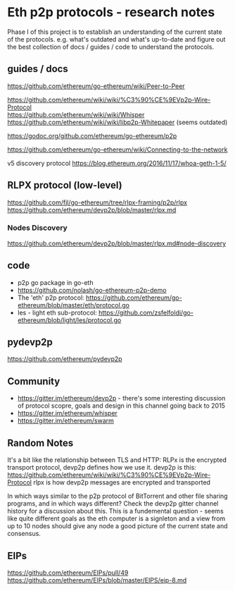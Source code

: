 # Eth p2p protocols - research notes

Phase I of this project is to establish an understanding of the current state of the protocols. e.g. what's outdated and what's up-to-date and figure out the best collection of docs / guides / code to understand the protocols.

## guides / docs

https://github.com/ethereum/go-ethereum/wiki/Peer-to-Peer   

https://github.com/ethereum/wiki/wiki/%C3%90%CE%9EVp2p-Wire-Protocol   
https://github.com/ethereum/wiki/wiki/Whisper   
https://github.com/ethereum/wiki/wiki/libp2p-Whitepaper (seems outdated)  

https://godoc.org/github.com/ethereum/go-ethereum/p2p   

https://github.com/ethereum/go-ethereum/wiki/Connecting-to-the-network   

v5 discovery protocol
https://blog.ethereum.org/2016/11/17/whoa-geth-1-5/   

## RLPX protocol (low-level)
https://github.com/fjl/go-ethereum/tree/rlpx-framing/p2p/rlpx
https://github.com/ethereum/devp2p/blob/master/rlpx.md

### Nodes Discovery
https://github.com/ethereum/devp2p/blob/master/rlpx.md#node-discovery   

## code
- p2p go package in go-eth
- https://github.com/nolash/go-ethereum-p2p-demo
- The 'eth' p2p protocol: https://github.com/ethereum/go-ethereum/blob/master/eth/protocol.go
- les - light eth sub-protocol: https://github.com/zsfelfoldi/go-ethereum/blob/light/les/protocol.go 

## pydevp2p
https://github.com/ethereum/pydevp2p

## Community
- https://gitter.im/ethereum/devp2p - there's some interesting discussion of protocol scopre, goals and design in this channel going back to 2015
- https://gitter.im/ethereum/whisper
- https://gitter.im/ethereum/swarm

## Random Notes
It's a bit like the relationship between TLS and HTTP: RLPx is the encrypted transport protocol, devp2p defines how we use it.
devp2p is this: https://github.com/ethereum/wiki/wiki/%C3%90%CE%9EVp2p-Wire-Protocol
rlpx is how devp2p messages are encrypted and transported

In which ways similar to the p2p protocol of BitTorrent and other file sharing programs,
and in which ways different? Check the devp2p gitter channel history for a discussion about this. This is a fundemental question - seems like quite different goals as the eth computer is a signleton and a view from up to 10 nodes should give any node a good picture of the current state and consensus.

## EIPs

https://github.com/ethereum/EIPs/pull/49  
https://github.com/ethereum/EIPs/blob/master/EIPS/eip-8.md



